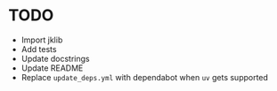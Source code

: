 # TODO

- Import jklib
- Add tests
- Update docstrings
- Update README
- Replace `update_deps.yml` with dependabot when `uv` gets supported
